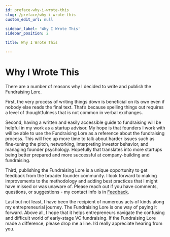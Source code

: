 ```yaml
---
id: preface-why-i-wrote-this
slug: /preface/why-i-wrote-this
custom_edit_url: null

sidebar_label: 'Why I Wrote This'
sidebar_position: 2

title: Why I Wrote This

---
```


# Why I Wrote This

There are a number of reasons why I decided to write and publish the Fundraising Lore.

First, the very process of writing things down is beneficial on its own even if nobody else reads the final text. That’s because spelling things out requires a level of thoughtfulness that is not common in verbal exchanges.

Second, having a written and easily accessible guide to fundraising will be helpful in my work as a startup advisor. My hope is that founders I work with will be able to use the Fundraising Lore as a reference about the fundraising process. This will free up more time to talk about harder issues such as fine-tuning the pitch, networking, interpreting investor behavior, and managing founder psychology. Hopefully that translates into more startups being better prepared and more successful at company-building and fundraising.

Third, publishing the Fundraising Lore is a unique opportunity to get feedback from the broader founder community. I look forward to making improvements to the methodology and adding best practices that I might have missed or was unaware of. Please reach out if you have comments, questions, or suggestions - my contact info is in [Feedback](/preface/feedback).

Last but not least, I have been the recipient of numerous acts of kinds along my entrepreneurial journey. The Fundraising Lore is one way of paying it forward. Above all, I hope that it helps entrepreneurs navigate the confusing and difficult world of early-stage VC fundraising. If the Fundraising Lore made a difference, please drop me a line. I’d really appreciate hearing from you.